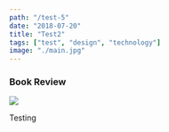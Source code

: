 ```yaml
---
path: "/test-5"
date: "2018-07-20"
title: "Test2"
tags: ["test", "design", "technology"]
image: "./main.jpg"
---
```


### Book Review

![](IMG_5268-69386e33-1e23-4fa2-b2ea-a1a6d7a8ff4c.jpg)

Testing